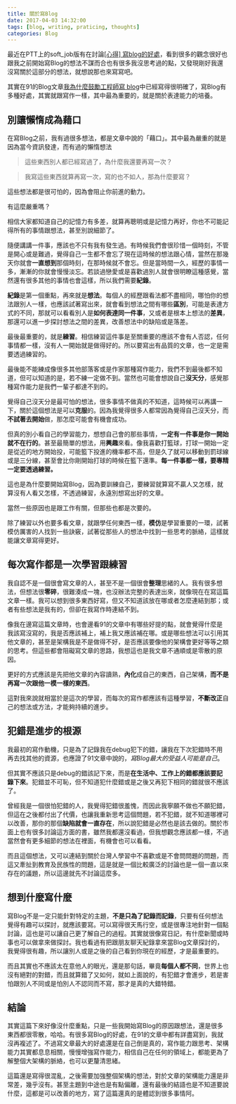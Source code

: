 ```yaml
---
title: 關於寫Blog
date: 2017-04-03 14:32:00
tags: [blog, writing, praticing, thoughts]
categories: Blog
---
```


最近在PTT上的soft_job版有在討論[[心得] 寫blog的好處](https://www.ptt.cc/bbs/Soft_Job/M.1490515107.A.62D.html)，看到很多的觀念很好也跟我之前開始寫Blog的想法不謀而合也有很多我沒思考過的點，又發現剛好我還沒寫關於這部分的想法，就想說那也來寫寫吧。

<!--More-->

其實在91的Blog文章[我為什麼鼓勵工程師寫 blog](https://dotblogs.com.tw/hatelove/2017/03/26/why-engineers-should-keep-blogging)中已經寫得很明確了，寫Blog有多種好處，其實就跟寫作一樣，其中最為重要的，就是關於表達能力的培養。

## 別讓懶惰成為藉口

在寫Blog之前，我有過很多想法，都是文章中說的「藉口」。其中最為嚴重的就是因為當今資訊發達，而有過的懶惰想法

> 這些東西別人都已經寫過了，為什麼我還要再寫一次？

> 我寫這些東西就算再寫一次，寫的也不如人，那為什麼要寫？

這些想法都是很可怕的，因為會阻止你前進的動力。

有這麼嚴重嗎？

相信大家都知道自己的記憶力有多差，就算再聰明或是記憶力再好，你也不可能記得所有的事情跟想法，甚至別說細節了。

隨便講講一件事，應該也不只有我有發生過。有時候我們會很珍惜一個時刻，不管是開心或是難過，覺得自己一生都不會忘了現在這時候的想法跟心情，當然在那幾天你就會**一直想到**那個時刻，在那時候就不會忘。但是當時間一久，經歷的事情一多，漸漸的你就會慢慢淡忘。若談過戀愛或是喜歡過別人就會很明瞭這種感覺，當然還有很多其他的事情也會這樣，所以我們需要**紀錄**。

**紀錄**是第一個重點，再來就是**想法**。每個人的經歷跟看法都不盡相同，哪怕你的想法跟別人一樣，也應該試著寫出來，就會看到想法之間有哪些**區別**，可能是表達方式的不同，那就可以看看別人是**如何表達同一件事**，又或者是根本上想法的**差異**，那還可以進一步探討想法之間的差異，改善想法中的缺陷或是落差。

最後最重要的，就是**練習**。相信練習這件事是至關重要的應該不會有人否認，任何事情都一樣，沒有人一開始就是做得好的。所以要寫出有品質的文章，也一定是需要透過練習的。

最後能不能練成像很多其他部落客或是作家那種寫作能力，我們不到最後都不知道，但可以知道的是，若不練一定做不到。當然也可能會想說自己**沒天分**，感覺那種寫作能力是我們一輩子都達不到的。

覺得自己沒天分是最可怕的想法，很多事情不做真的不知道，這時候可以再講一下，關於這個想法是可以**克服**的。因為我覺得很多人都常因為覺得自己沒天分，而**不試著去開始**做，那怎麼可能會有機會成功。

但真的別小看自己的學習能力，想想自己會的那些事情，**一定有一件事是你一開始就不在行的**。甚至最簡單的想法，用**興趣**來看。像我喜歡打籃球，打球一開始一定是從近的地方開始投，可能籃下投進的機率都不高，但是久了就可以移動到罰球線或是三分線，甚至會比你剛開始打球的時候在籃下還準。**每一件事都一樣，要專精一定要透過練習。**

這也是為什麼要開始寫Blog，因為要訓練自己，要練習就算寫不贏人又怎樣，就算沒有人看又怎樣，不透過練習，永遠別想寫出好的文章。

當然一些原因也是跟工作有關，但那些也都是次要的。

除了練習以外也要多看文章，就跟學任何東西一樣，**模仿**是學習重要的一環，試著模仿厲害的人找到一些訣竅，試著從那些人的想法中找到一些思考的脈絡，這樣就能讓文章寫得更好。

## 每次寫作都是一次學習跟練習

我自認不是一個很會寫文章的人，甚至不是一個很會**整理**思緒的人。我有很多想法，但想法很**零碎**，很難湊成一塊，也沒辦法完整的表達出來，就像現在在寫這篇文章一樣。我可以想到很多東西好寫，但又不知道該放在哪或者怎麼連結到那；或者有些想法是我有的，但卻在我寫作時連結不到。

像我在邊寫這篇文章時，也會邊看91的文章中有哪些好提的點，就會覺得什麼是我該寫沒寫的，我是否應該補上，補上我又應該補在哪。或是哪些想法可以引用其他文章的，甚至是架構我是不是做得不好，是否應該要像他的架構會更好等等之類的思考。但這些都會阻礙寫文章的思路，我想這也是我文章不通順或是零散的原因。

更好的方式應該是先把他文章的內容讀熟，**內化**成自己的東西，自己架構，**而不是再寫一次跟他一模一樣的東西**。

這對我來說就相當於是這次的學習，而每次的寫作都應該有這種學習，**不斷改正**自己的想法或方法，才能夠持續的進步。

## 犯錯是進步的根源

我最初的寫作動機，只是為了記錄我在debug犯下的錯，讓我在下次犯錯時不用再去找其他的資源，也應證了91文章中說的，*寫Blog最大的受益人可能是自己*。

但其實不應該只是debug的錯該記下來，而是**在生活中、工作上的錯都應該要記錄下來**。犯錯並不可恥，但不知道犯什麼錯或是之後又再犯下相同的錯就很不應該了。

曾經我是一個很怕犯錯的人，我覺得犯錯很羞愧，而因此我寧願不做也不願犯錯，但這在之後都付出了代價，也讓我重新思考這個問題，若不犯錯，就不知道哪裡可以改善，那你的那個**缺陷就會一直存在**，所以說犯錯是必然也是該去做的。關於市面上也有很多討論這方面的書，雖然我都還沒看過，但我想觀念應該都一樣，不過當然會有更多細節的想法在裡面，有機會也可以看看。

而且這個想法，又可以連結到關於台灣人學習中不喜歡或是不會問問題的問題，而這又牽扯到教育及民族性的問題，這是就是一個比較廣泛的討論也是一個一直以來存在的議題，所以這邊就先不討論這麼多。

## 想到什麼寫什麼

寫Blog不是一定只能針對特定的主題，**不是只為了記錄而記錄**，只要有任何想法覺得有趣可以探討，就應該要寫。可以寫得很天馬行空，或是很專注地針對一個點討論，這也是可以讓自己更了解自己的過程。其實就很像寫日記，有什麼新聞或時事也可以做拿來做探討。我也看過有把跟朋友聊天紀錄拿來當Blog文章探討的，我覺得很有趣，所以讓別人或是之後的自己看到你現在的經歷，才是最重要的。

而且其實也不應該太在意他人的眼光，還是那句話，畢竟**每個人都不同**，世界上也沒有絕對的對錯，而且就算錯了又如何，就如上面說的，有犯錯才會進步，若是害怕跟別人不同或是怕別人不認同而不寫，那才是真的大錯特錯。

## 結論

其實這篇下來好像沒什麼重點，只是一些我開始寫Blog的原因跟想法，還是很多東西都很零散，哈哈。有很多寫Blog的好處，在91的文章中都有詳盡寫到，我就沒再複述了。不過寫文章最大的好處還是在自己倒是真的，寫作能力跟思考、架構能力其實都息息相關，慢慢增強寫作能力，相信自己在任何的領域上，都能更為了解整個大架構的脈絡，也可以更釐清思緒。

這篇還是寫得很混亂，之後需要加強整個架構的想法，對於文章的架構能力還是非常差，幾乎沒有。甚至主題到中途也是有點偏離，還有最後的結語也是不知道要說什麼，這都是可以改善的地方，寫了這篇還真的是體認到很多事情阿。
